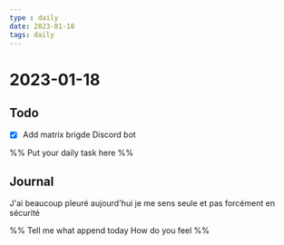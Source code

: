 ```yaml
---
type : daily
date: 2023-01-18
tags: daily
---
```


# 2023-01-18

## Todo

- [x] Add matrix brigde Discord bot

%%
Put your daily task here
%%


## Journal 
J'ai beaucoup pleuré aujourd'hui je me sens seule et pas forcément en sécurité

%%
Tell me what append today
How do you feel
%%